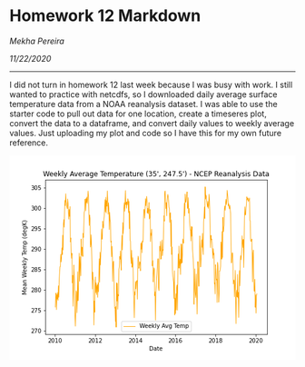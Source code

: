 # Homework 12 Markdown
*Mekha Pereira*

*11/22/2020*

---------
I did not turn in homework 12 last week because I was busy with work. I still wanted to practice with netcdfs, so I downloaded daily average surface temperature data from a NOAA reanalysis dataset. I was able to use the starter code to pull out data for one location, create a timeseres plot, convert the data to a dataframe, and convert daily values to weekly average values. Just uploading my plot and code so I have this for my own future reference. 

![](assets/Pereira_HW12-930a6334.png)
